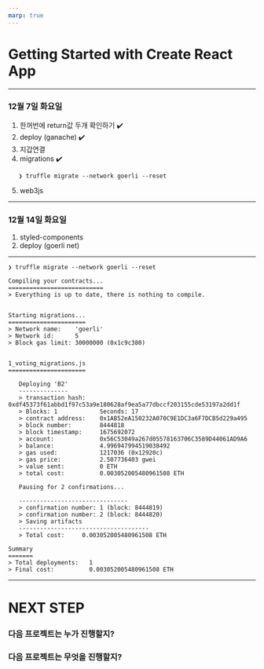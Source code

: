 ```yaml
---
marp: true
---
```


# Getting Started with Create React App

---

### 12월 7일 화요일

1. 한꺼번에 return값 두개 확인하기 ✔️
2. deploy (ganache) ✔️
3. 지갑연결
4. migrations ✔️

```
   ❯ truffle migrate --network goerli --reset
```

5. web3js

---

### 12월 14일 화요일

1. styled-components
2. deploy (goerli net)

---

```
❯ truffle migrate --network goerli --reset

Compiling your contracts...
===========================
> Everything is up to date, there is nothing to compile.


Starting migrations...
======================
> Network name:    'goerli'
> Network id:      5
> Block gas limit: 30000000 (0x1c9c380)


1_voting_migrations.js
======================

   Deploying 'B2'
   --------------
   > transaction hash:    0xdf45373f61abbd1f97c53a9e180628af9ea5a77dbccf203155cde53197a2dd1f
   > Blocks: 1            Seconds: 17
   > contract address:    0x1AB52eA150232A070C9E1DC3a6F7DCB5d229a495
   > block number:        8444818
   > block timestamp:     1675692072
   > account:             0x56C53049a267d05578163706C3589D44061AD9A6
   > balance:             4.996947994519038492
   > gas used:            1217036 (0x12920c)
   > gas price:           2.507736403 gwei
   > value sent:          0 ETH
   > total cost:          0.003052005480961508 ETH

   Pausing for 2 confirmations...

   -------------------------------
   > confirmation number: 1 (block: 8444819)
   > confirmation number: 2 (block: 8444820)
   > Saving artifacts
   -------------------------------------
   > Total cost:     0.003052005480961508 ETH

Summary
=======
> Total deployments:   1
> Final cost:          0.003052005480961508 ETH
```

---

# NEXT STEP

### 다음 프로젝트는 누가 진행할지?

### 다음 프로젝트는 무엇을 진행할지?
